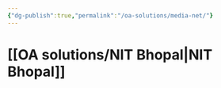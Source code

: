 ```yaml
---
{"dg-publish":true,"permalink":"/oa-solutions/media-net/"}
---
```


# [[OA solutions/NIT Bhopal\|NIT Bhopal]]